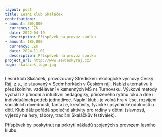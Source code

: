 ```yaml
---
layout: post
title: Lesní klub Skaláček
contributions:
- amount: 300,000
  currency: CZK
  date: 2022-04-19
  description: Příspěvek na provoz spolku
- amount: 180,000
  currency: CZK
  date: 2024-11-01
  description: Příspěvek na provoz spolku
project_url: http://www.sevceskyraj.cz/
logo: skalacek_logo.jpg
---
```


Lesní klub Skaláček, provozovaný Střediskem ekologické výchovy Český Ráj, z.s., je situovaný v Sedmihorkách v Českém ráji. Nabízí alternativu k předškolnímu vzdělávání v kamenných MŠ na Turnovsku. Výukové metody vychází z přírodní a intuitivní pedagogiky, přirozeného rytmu roku a dne i individuálních potřeb jednotlivce. Náplní klubu je volná hra v lese, rozvíjení sociálních dovedností, fantazie, kreativity, fyzické i psychické odolností u dětí. Klub dále pořádá společné aktivity pro rodiny s dětmi (slavnosti, výjezdy na hory, tábory, tradiční Skaláčkův festiválek).

Příspěvek byl poskytnut na pokrytí nákladů spojených s provozem lesního klubu.
